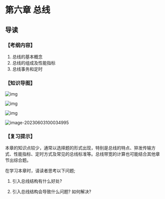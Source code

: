 # 第六章 总线

## 导读

### 【考纲内容】

1. 总线的基本概念
2. 总线的组成及性能指标
3. 总线事务和定时

### 【知识导图】

![img](http://res.ptpress.cn/D816F5B9C6F14DE1A3A63D36339CF2B5.png)

![img](http://res.ptpress.cn/DD257E2C470D4EA5A18F65A6A02387F8.png)

![img](http://res.ptpress.cn/F62DE87767674434B8F93C22BF83602A.png)

![image-20230603100034995](C:/Users/willi/AppData/Roaming/Typora/typora-user-images/image-20230603100034995.png)







### 【复习提示】

本章的知识点较少，通常以选择题的形式出现，特别是总线的特点、猝发传输方式、性能指标、定时方式及常见的总线标准等。总线带宽的计算也可能结合其他章节出综合题。

在学习本章时，请读者思考以下问题;
1) 引入总线结构有什么好处?

2) 引入总线结构会导致什么问题? 如何解决?
